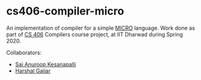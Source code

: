 # cs406-compiler-micro
An implementation of compiler for a simple [MICRO](https://engineering.purdue.edu/~milind/ece573/2011spring/lecture-02-6up.pdf) language. Work done as part of [CS 406](https://hegden.github.io/cs406/sp20/) Compilers course project, at IIT Dharwad during Spring 2020.

Collaborators:
* [Sai Anuroop Kesanapalli](https://ksanu1998.github.io/)
* [Harshal Gajjar](https://harshalgajjar.com/)
